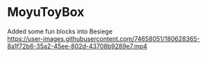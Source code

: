 # MoyuToyBox  
Added some fun blocks into Besiege  
https://user-images.githubusercontent.com/74658051/180628365-8a1f72b6-35a2-45ee-802d-43708b9289e7.mp4
